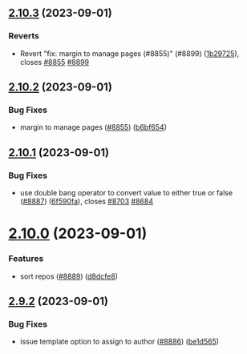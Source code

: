 ## [2.10.3](https://github.com/EddieHubCommunity/BioDrop/compare/v2.10.2...v2.10.3) (2023-09-01)


### Reverts

* Revert "fix: margin to manage pages (#8855)" (#8899) ([1b29725](https://github.com/EddieHubCommunity/BioDrop/commit/1b297257736886c88a6ba401c155832240d76098)), closes [#8855](https://github.com/EddieHubCommunity/BioDrop/issues/8855) [#8899](https://github.com/EddieHubCommunity/BioDrop/issues/8899)



## [2.10.2](https://github.com/EddieHubCommunity/BioDrop/compare/v2.10.1...v2.10.2) (2023-09-01)


### Bug Fixes

* margin to manage pages ([#8855](https://github.com/EddieHubCommunity/BioDrop/issues/8855)) ([b6bf654](https://github.com/EddieHubCommunity/BioDrop/commit/b6bf65493844c74dc7bf85ef4f651cd6605dc529))



## [2.10.1](https://github.com/EddieHubCommunity/BioDrop/compare/v2.10.0...v2.10.1) (2023-09-01)


### Bug Fixes

* use double bang operator to convert value to either true or false ([#8887](https://github.com/EddieHubCommunity/BioDrop/issues/8887)) ([6f590fa](https://github.com/EddieHubCommunity/BioDrop/commit/6f590fab24a0d21363df2ee7c9bbc2bac7673e56)), closes [#8703](https://github.com/EddieHubCommunity/BioDrop/issues/8703) [#8684](https://github.com/EddieHubCommunity/BioDrop/issues/8684)



# [2.10.0](https://github.com/EddieHubCommunity/BioDrop/compare/v2.9.2...v2.10.0) (2023-09-01)


### Features

* sort repos ([#8889](https://github.com/EddieHubCommunity/BioDrop/issues/8889)) ([d8dcfe8](https://github.com/EddieHubCommunity/BioDrop/commit/d8dcfe8ca6779859321c95fd03ec2f7559cc4157))



## [2.9.2](https://github.com/EddieHubCommunity/BioDrop/compare/v2.9.1...v2.9.2) (2023-09-01)


### Bug Fixes

* issue template option to assign to author  ([#8886](https://github.com/EddieHubCommunity/BioDrop/issues/8886)) ([be1d565](https://github.com/EddieHubCommunity/BioDrop/commit/be1d5657191d4bb5afc41ceae9c53facfd54c4f0))



